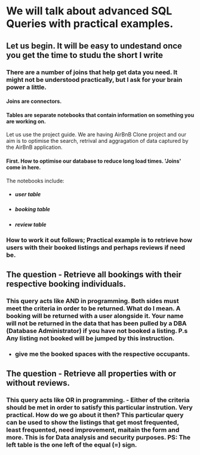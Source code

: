 # We will talk about advanced SQL Queries with practical examples.
## Let us begin. It will be easy to undestand once you get the time to studu the short I write

### There are a number of joins that help get data you need. It might not be understood practically, but I ask for your brain power a little.

#### Joins are connectors. 
#### Tables are separate notebooks that contain information on something you are working on.

Let us use the project guide. We are having AirBnB Clone project and our aim is to optimise the search, retrival and aggragation of data captured by the AirBnB application.

#### First. How to optimise our database to reduce long load times. 'Joins' come in here.

The notebooks include:

- ##### user table
- ##### booking table
- ##### review table

### How to work it out follows; Practical example is to retrieve how users with their booked listings and perhaps reviews if need be.

## The question - Retrieve all bookings with their respective booking individuals. 

### This query acts like AND in programming. Both sides must meet the criteria in order to be returned. What do I mean. A booking will be returned with a user alongside it. Your name will not be returned in the data that has been pulled by a DBA (Database Administrator) if you have not booked a listing. P.s Any listing not booked will be jumped by this instruction.

- ### give me the booked spaces with the respective occupants.

## The question - Retrieve all properties with or without reviews.

### This query acts like OR in programming. - Either of the criteria should be met in order to satisfy this particular instrution. Very practical. How do we go about it then? This particular query can be used to show the listings that get most frequented, least frequented, need improvement, maitain the form and more. This is for Data analysis and security purposes. PS: The left table is the one left of the equal (=) sign.
